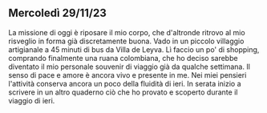 ## Mercoledì 29/11/23

La missione di oggi è riposare il mio corpo, che d'altronde ritrovo al mio risveglio in forma già discretamente buona. Vado in un piccolo villaggio artigianale a 45 minuti di bus da Villa de Leyva. Lì faccio un po' di shopping, comprando finalmente una ruana colombiana, che ho deciso sarebbe diventato il mio personale souvenir di viaggio già da qualche settimana. Il senso di pace e amore è ancora vivo e presente in me. Nei miei pensieri l'attività conserva ancora un poco della fluidità di ieri. In serata inizio a scrivere in un altro quaderno ciò che ho provato e scoperto durante il viaggio di ieri.

